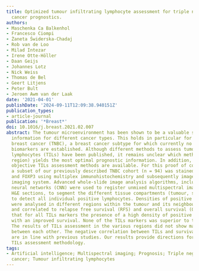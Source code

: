 ```yaml
---
title: Optimized tumour infiltrating lymphocyte assessment for triple negative breast
  cancer prognostics.
authors:
- Maschenka Ca Balkenhol
- Francesco Ciompi
- Żaneta Świderska-Chadaj
- Rob van de Loo
- Milad Intezar
- Irene Otte-Höller
- Daan Geijs
- Johannes Lotz
- Nick Weiss
- Thomas de Bel
- Geert Litjens
- Peter Bult
- Jeroen Awm van der Laak
date: '2021-04-01'
publishDate: '2024-09-11T12:09:38.940151Z'
publication_types:
- article-journal
publication: '*Breast*'
doi: 10.1016/j.breast.2021.02.007
abstract: The tumour microenvironment has been shown to be a valuable source of prognostic
  information for different cancer types. This holds in particular for triple negative
  breast cancer (TNBC), a breast cancer subtype for which currently no prognostic
  biomarkers are established. Although different methods to assess tumour infiltrating
  lymphocytes (TILs) have been published, it remains unclear which method (marker,
  region) yields the most optimal prognostic information. In addition, to date, no
  objective TILs assessment methods are available. For this proof of concept study,
  a subset of our previously described TNBC cohort (n = 94) was stained for CD3, CD8
  and FOXP3 using multiplex immunohistochemistry and subsequently imaged by a multispectral
  imaging system. Advanced whole-slide image analysis algorithms, including convolutional
  neural networks (CNN) were used to register unmixed multispectral images and corresponding
  H&E sections, to segment the different tissue compartments (tumour, stroma) and
  to detect all individual positive lymphocytes. Densities of positive lymphocytes
  were analysed in different regions within the tumour and its neighbouring environment
  and correlated to relapse free survival (RFS) and overall survival (OS). We found
  that for all TILs markers the presence of a high density of positive cells correlated
  with an improved survival. None of the TILs markers was superior to the others.
  The results of TILs assessment in the various regions did not show marked differences
  between each other. The negative correlation between TILs and survival in our cohort
  are in line with previous studies. Our results provide directions for optimizing
  TILs assessment methodology.
tags:
- Artificial intelligence; Multispectral imaging; Prognosis; Triple negative breast
  cancer; Tumour infiltrating lymphocytes
---
```

